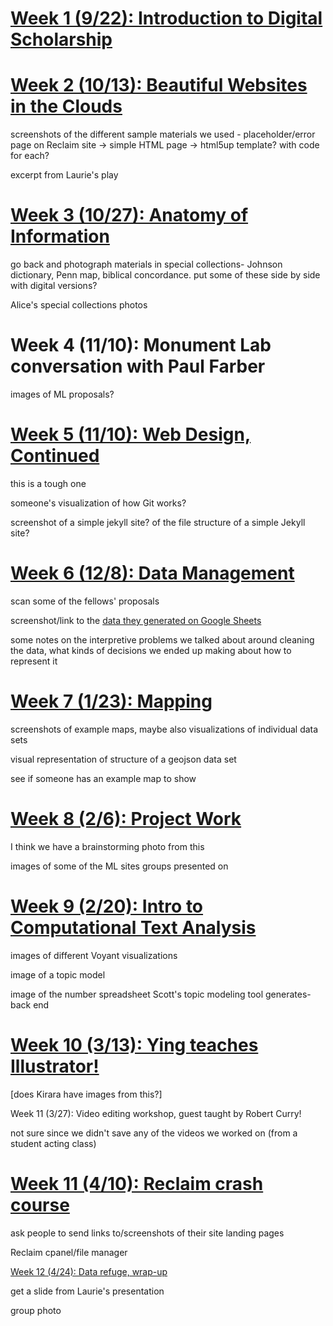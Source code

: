 

# [Week 1 (9/22): Introduction to Digital Scholarship](https://github.com/dsfellows/dsfellows/blob/master/week_1_agenda.md)

# [Week 2 (10/13): Beautiful Websites in the Clouds](https://github.com/dsfellows/dsfellows/blob/master/week_2_agenda.md)

screenshots of the different sample materials we used - placeholder/error page on Reclaim site -> simple HTML page -> html5up template? with code for each?

excerpt from Laurie's play

# [Week 3 (10/27): Anatomy of Information](https://github.com/dsfellows/dsfellows/blob/master/week_3_agenda.md)

go back and photograph materials in special collections- Johnson dictionary, Penn map, biblical concordance. put some of these side by side with digital versions?

Alice's special collections photos

# Week 4 (11/10): Monument Lab conversation with Paul Farber

images of ML proposals?

# [Week 5 (11/10): Web Design, Continued](https://github.com/dsfellows/dsfellows/blob/master/week_5_agenda.md)

this is a tough one

someone's visualization of how Git works?

screenshot of a simple jekyll site? of the file structure of a simple Jekyll site?

# [Week 6 (12/8): Data Management](https://github.com/dsfellows/dsfellows/blob/master/week_6_agenda.md)

scan some of the fellows' proposals

screenshot/link to the [data they generated on Google Sheets](https://docs.google.com/spreadsheets/d/1jF9mQ_3x6tBwN7NIXqiGCHloE9pND46-LntBAjA8m0I/edit?usp=sharing)

some notes on the interpretive problems we talked about around cleaning the data, what kinds of decisions we ended up making about how to represent it

# [Week 7 (1/23): Mapping](https://github.com/dsfellows/dsfellows/blob/master/week_7_agenda.md)

screenshots of example maps, maybe also visualizations of individual data sets

visual representation of structure of a geojson data set

see if someone has an example map to show

# [Week 8 (2/6): Project Work](https://github.com/dsfellows/dsfellows/blob/master/week_8_agenda.md)

I think we have a brainstorming photo from this

images of some of the ML sites groups presented on

# [Week 9 (2/20): Intro to Computational Text Analysis](https://github.com/dsfellows/dsfellows/blob/master/week_9_agenda.md)

images of different Voyant visualizations

image of a topic model

image of the number spreadsheet Scott's topic modeling tool generates- back end

# [Week 10 (3/13): Ying teaches Illustrator!](https://github.com/dsfellows/dsfellows/blob/master/week_10_agenda.md)

[does Kirara have images from this?]

Week 11 (3/27): Video editing workshop, guest taught by Robert Curry!

not sure since we didn't save any of the videos we worked on (from a student acting class)

# [Week 11 (4/10): Reclaim crash course](https://github.com/dsfellows/dsfellows/blob/master/week_11_agenda.md)

ask people to send links to/screenshots of their site landing pages

Reclaim cpanel/file manager

[Week 12 (4/24): Data refuge, wrap-up](https://github.com/dsfellows/dsfellows/blob/master/week_12_agenda.md)

get a slide from Laurie's presentation

group photo
